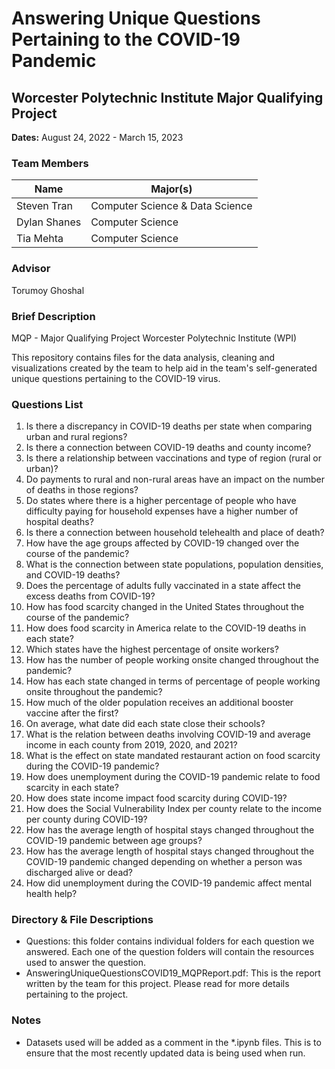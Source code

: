# Answering Unique Questions Pertaining to the COVID-19 Pandemic

## Worcester Polytechnic Institute Major Qualifying Project
**Dates:** August 24, 2022 - March 15, 2023

### Team Members

| Name          | Major(s)                   |
|---------------|----------------------------|
| Steven Tran   | Computer Science & Data Science |
| Dylan Shanes  | Computer Science           |
| Tia Mehta     | Computer Science           |

### Advisor
Torumoy Ghoshal

### Brief Description
MQP - Major Qualifying Project Worcester Polytechnic Institute (WPI)

This repository contains files for the data analysis, cleaning and visualizations created by the team to help aid in the team's self-generated unique questions pertaining to the COVID-19 virus.

### Questions List
1. Is there a discrepancy in COVID-19 deaths per state when comparing urban and rural regions?
2. Is there a connection between COVID-19 deaths and county income?
3. Is there a relationship between vaccinations and type of region (rural or urban)?
4. Do payments to rural and non-rural areas have an impact on the number of deaths in those regions?
5. Do states where there is a higher percentage of people who have difficulty paying for household expenses have a higher number of hospital deaths?
6. Is there a connection between household telehealth and place of death?
7. How have the age groups affected by COVID-19 changed over the course of the pandemic?
8. What is the connection between state populations, population densities, and COVID-19 deaths?
9. Does the percentage of adults fully vaccinated in a state affect the excess deaths from COVID-19?
10. How has food scarcity changed in the United States throughout the course of the pandemic?
11. How does food scarcity in America relate to the COVID-19 deaths in each state?
12. Which states have the highest percentage of onsite workers?
13. How has the number of people working onsite changed throughout the pandemic?
14. How has each state changed in terms of percentage of people working onsite throughout the pandemic?
15. How much of the older population receives an additional booster vaccine after the first?
16. On average, what date did each state close their schools?
17. What is the relation between deaths involving COVID-19 and average income in each county from 2019, 2020, and 2021?
18. What is the effect on state mandated restaurant action on food scarcity during the COVID-19 pandemic?
19. How does unemployment during the COVID-19 pandemic relate to food scarcity in each state?
20. How does state income impact food scarcity during COVID-19?
21. How does the Social Vulnerability Index per county relate to the income per county during COVID-19?
22. How has the average length of hospital stays changed throughout the COVID-19 pandemic between age groups?
23. How has the average length of hospital stays changed throughout the COVID-19 pandemic changed depending on whether a person was discharged alive or dead?
24. How did unemployment during the COVID-19 pandemic affect mental health help?

### Directory & File Descriptions
- Questions: this folder contains individual folders for each question we answered. Each one of the question folders will contain the resources used to answer the question.
- AnsweringUniqueQuestionsCOVID19_MQPReport.pdf: This is the report written by the team for this project. Please read for more details pertaining to the project.

### Notes
- Datasets used will be added as a comment in the *.ipynb files. This is to ensure that the most recently updated data is being used when run.
